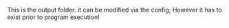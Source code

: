 This is the output folder. it can be modified via the config; However it has to exist prior to program execution!
